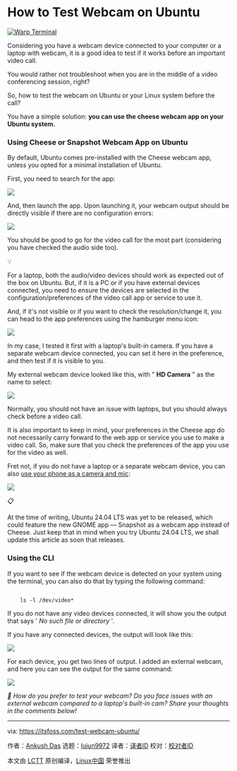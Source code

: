 [#]: subject: "How to Test Webcam on Ubuntu"
[#]: via: "https://itsfoss.com/test-webcam-ubuntu/"
[#]: author: "Ankush Das https://itsfoss.com/author/ankush/"
[#]: collector: "lujun9972/lctt-scripts-1705972010"
[#]: translator: " "
[#]: reviewer: " "
[#]: publisher: " "
[#]: url: " "

How to Test Webcam on Ubuntu
======

[![Warp Terminal][1]][2]

Considering you have a webcam device connected to your computer or a laptop with webcam, it is a good idea to test if it works before an important video call.

You would rather not troubleshoot when you are in the middle of a video conferencing session, right?

So, how to test the webcam on Ubuntu or your Linux system before the call?

You have a simple solution: **you can use the cheese webcam app on your Ubuntu system.**

### Using Cheese or Snapshot Webcam App on Ubuntu

By default, Ubuntu comes pre-installed with the Cheese webcam app, unless you opted for a minimal installation of Ubuntu.

First, you need to search for the app:

![][3]

And, then launch the app. Upon launching it, your webcam output should be directly visible if there are no configuration errors:

![][4]

You should be good to go for the video call for the most part (considering you have checked the audio side too).

💡

For a laptop, both the audio/video devices should work as expected out of the box on Ubuntu. But, if it is a PC or if you have external devices connected, you need to ensure the devices are selected in the configuration/preferences of the video call app or service to use it.

And, if it's not visible or if you want to check the resolution/change it, you can head to the app preferences using the hamburger menu icon:

![][5]

In my case, I tested it first with a laptop's built-in camera. If you have a separate webcam device connected, you can set it here in the preference, and then test if it is visible to you.

My external webcam device looked like this, with " **HD Camera** " as the name to select:

![][6]

Normally, you should not have an issue with laptops, but you should always check before a video call.

It is also important to keep in mind, your preferences in the Cheese app do not necessarily carry forward to the web app or service you use to make a video call. So, make sure that you check the preferences of the app you use for the video as well.

Fret not, if you do not have a laptop or a separate webcam device, you can also [use your phone as a camera and mic][7]:

![][8]

📋

At the time of writing, Ubuntu 24.04 LTS was yet to be released, which could feature the new GNOME app — Snapshot as a webcam app instead of Cheese. Just keep that in mind when you try Ubuntu 24.04 LTS, we shall update this article as soon that releases.

### Using the CLI

If you want to see if the webcam device is detected on your system using the terminal, you can also do that by typing the following command:

```

    ls -l /dev/video*

```

If you do not have any video devices connected, it will show you the output that says ' _No such file or directory_ '.

If you have any connected devices, the output will look like this:

![][9]

For each device, you get two lines of output. I added an external webcam, and here you can see the output for the same command:

![][10]

_💬 How do you prefer to test your webcam? Do you face issues with an external webcam compared to a laptop's built-in cam? Share your thoughts in the comments below!_

--------------------------------------------------------------------------------

via: https://itsfoss.com/test-webcam-ubuntu/

作者：[Ankush Das][a]
选题：[lujun9972][b]
译者：[译者ID](https://github.com/译者ID)
校对：[校对者ID](https://github.com/校对者ID)

本文由 [LCTT](https://github.com/LCTT/TranslateProject) 原创编译，[Linux中国](https://linux.cn/) 荣誉推出

[a]: https://itsfoss.com/author/ankush/
[b]: https://github.com/lujun9972
[1]: https://itsfoss.com/assets/images/warp-terminal.webp
[2]: https://www.warp.dev?utm_source=its_foss&utm_medium=display&utm_campaign=linux_launch
[3]: https://itsfoss.com/content/images/2024/03/cheese-app-search.png
[4]: https://itsfoss.com/content/images/2024/03/cheese-webcam-active.png
[5]: https://itsfoss.com/content/images/2024/03/cheese-app-preferences.png
[6]: https://itsfoss.com/content/images/2024/03/webcam-change.png
[7]: https://itsfoss.com/ubuntu-phone-camera-mic/
[8]: https://itsfoss.com/content/images/size/w256h256/2022/12/android-chrome-192x192.png
[9]: https://itsfoss.com/content/images/2024/03/video-devices-connected.png
[10]: https://itsfoss.com/content/images/2024/03/devices-connected-2.png

